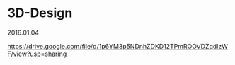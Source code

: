 # 3D-Design
2016.01.04



https://drive.google.com/file/d/1p6YM3p5NDnhZDKD12TPmROOVDZqdlzWF/view?usp=sharing

